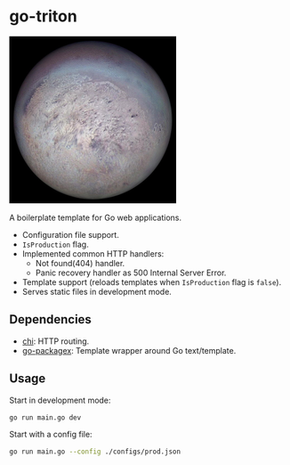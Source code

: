 # go-triton

<img src="./triton.jpg" width="300" height="300"/>

A boilerplate template for Go web applications.

* Configuration file support.
* `IsProduction` flag.
* Implemented common HTTP handlers:
  * Not found(404) handler.
  * Panic recovery handler as 500 Internal Server Error.
* Template support (reloads templates when `IsProduction` flag is `false`).
* Serves static files in development mode.

## Dependencies
* [chi](https://github.com/go-chi/chi): HTTP routing.
* [go-packagex](https://github.com/mgenware/go-packagex): Template wrapper around Go text/template.

## Usage
Start in development mode:
```sh
go run main.go dev
```

Start with a config file:
```sh
go run main.go --config ./configs/prod.json
```
